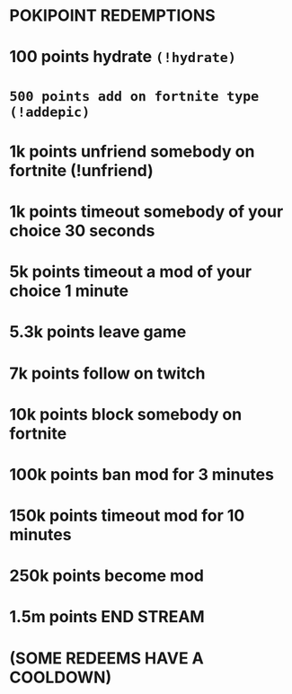 #                                  **POKIPOINT REDEMPTIONS**

#                                      100 points hydrate `(!hydrate)` 
#                                      `500 points add on fortnite type (!addepic)`
#                                      1k points unfriend somebody on fortnite (!unfriend)
#                                      1k points timeout somebody of your choice 30 seconds
#                                      5k points timeout a mod of your choice 1 minute
#                                      5.3k points leave game
#                                      7k points follow on twitch 
#                                      10k points block somebody on fortnite
#                                      100k points ban mod for 3 minutes 
#                                      150k points timeout mod for 10 minutes
#                                      250k points become mod
#                                      1.5m points END STREAM

#                                       (SOME REDEEMS HAVE A COOLDOWN)
